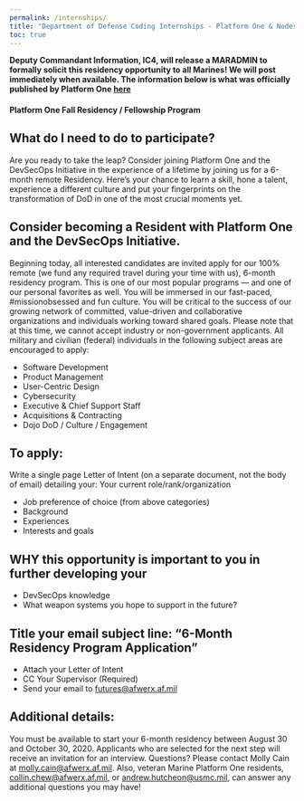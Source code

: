 ```yaml
---
permalink: /internships/
title: "Department of Defense Coding Internships - Platform One & Nodes"
toc: true
---
```


**Deputy Commandant Information, IC4, will release a MARADMIN to formally solicit this residency opportunity to all Marines! We will post immediately when available.  The information below is what was officially published by Platform One [here](https://medium.com/@platformone/call-for-6-month-residency-candidates-d0af121ddb0b)**

#### Platform One Fall Residency / Fellowship Program

## What do I need to do to participate?
Are you ready to take the leap? Consider joining Platform One and the DevSecOps Initiative in the experience of a lifetime by joining us for a 6-month remote Residency. Here’s your chance to learn a skill, hone a talent, experience a different culture and put your fingerprints on the transformation of DoD in one of the most crucial moments yet.

## Consider becoming a Resident with Platform One and the DevSecOps Initiative.
Beginning today, all interested candidates are invited apply for our 100% remote (we fund any required travel during your time with us), 6-month residency program.
This is one of our most popular programs — and one of our personal favorites as well. You will be immersed in our fast-paced, #missionobsessed and fun culture. You will be critical to the success of our growing network of committed, value-driven and collaborative organizations and individuals working toward shared goals.
Please note that at this time, we cannot accept industry or non-government applicants. All military and civilian (federal) individuals in the following subject areas are encouraged to apply:
* Software Development
* Product Management
* User-Centric Design
* Cybersecurity
* Executive & Chief Support Staff
* Acquisitions & Contracting
* Dojo DoD / Culture / Engagement

## To apply:
Write a single page Letter of Intent (on a separate document, not the body of email) detailing your:
Your current role/rank/organization
* Job preference of choice (from above categories)
* Background
* Experiences
* Interests and goals

## WHY this opportunity is important to you in further developing your
* DevSecOps knowledge
* What weapon systems you hope to support in the future?

## Title your email subject line: “6-Month Residency Program Application”
* Attach your Letter of Intent
* CC Your Supervisor (Required)
* Send your email to futures@afwerx.af.mil
## Additional details:
You must be available to start your 6-month residency between August 30 and October 30, 2020.
Applicants who are selected for the next step will receive an invitation for an interview.
Questions? Please contact Molly Cain at molly.cain@afwerx.af.mil.
Also, veteran Marine Platform One residents, collin.chew@afwerx.af.mil, or andrew.hutcheon@usmc.mil, can answer any additional questions you may have!
